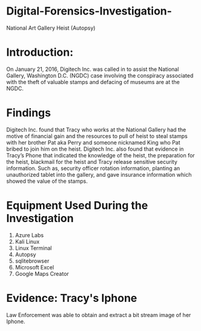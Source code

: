 # Digital-Forensics-Investigation-
National Art Gallery Heist (Autopsy) 
# Introduction:
On January 21, 2016, Digitech Inc. was called in to assist the National Gallery, Washington D.C. (NGDC) case involving the conspiracy associated with the theft of valuable stamps and defacing of museums are at the NGDC. 
# Findings
Digitech Inc. found that Tracy who works at the National Gallery had the motive of financial gain and the resources to pull of heist to steal stamps with her brother Pat aka Perry and someone nicknamed King who Pat bribed to join him on the heist. Digitech Inc. also found that evidence in Tracy’s Phone that indicated the knowledge of the heist, the preparation for the heist, blackmail for the heist and Tracy release sensitive security information. Such as, security officer rotation information, planting an unauthorized tablet into the gallery, and gave insurance information which showed the value of the stamps. 
# Equipment Used During the Investigation
1) Azure Labs
2) Kali Linux
3) Linux Terminal 
4) Autopsy
5) sqlitebrowser
6) Microsoft Excel
7) Google Maps Creator
# Evidence: Tracy's Iphone
Law Enforcement was able to obtain and extract a bit stream image of her Iphone.
